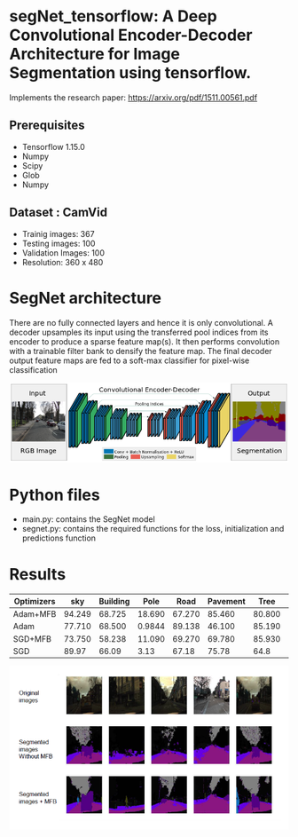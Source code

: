 # segNet_tensorflow: A Deep Convolutional Encoder-Decoder Architecture for Image Segmentation using tensorflow.
Implements the research paper: https://arxiv.org/pdf/1511.00561.pdf 

## Prerequisites
 - Tensorflow 1.15.0
 - Numpy
 - Scipy
 - Glob
 - Numpy

## Dataset : CamVid 
 - Trainig images: 367
 - Testing images: 100
 - Validation Images: 100
 - Resolution: 360 x 480
# SegNet architecture 
There are no fully connected layers and hence it is only convolutional. A decoder upsamples its
input using the transferred pool indices from its encoder to produce a sparse feature map(s). It then performs convolution with a trainable filter bank
to densify the feature map. The final decoder output feature maps are fed to a soft-max classifier for pixel-wise classification

<img src=/segnet.png >

# Python files
 - main.py: contains the SegNet model
 - segnet.py: contains the required functions for the loss, initialization and predictions function

# Results
| Optimizers | sky | Building | Pole | Road | Pavement | Tree | Sign | Fence | Car | Pedestrian | Bicycle | GA | mIoU |
| ------ | ------ | ------ | ------ | ------ | ------ | ------ | ------ | ------ | ------ | ------ | ------ | ------ | ------ |
| Adam+MFB  | 94.249 | 68.725 | 18.690 | 67.270 | 85.460 | 80.800 | 74.480 | 0.0062 | 90.62 | 20.866 | 15.430 | 71.249 | 38.069 | 
| Adam | 77.710 | 68.500 | 0.9844 | 89.138 | 46.100 | 85.190 | 2.50 | 0.390 | 21.11 | 0.035 | 1.790 | 68.38 | 25 |
| SGD+MFB | 73.750 | 58.238 | 11.090 | 69.270 | 69.780 | 85.930 | 74.110 | 0.0019 | 87.45 | 31.75 | 27.28 | 65.91 | 37.29
| SGD | 89.97 | 66.09 | 3.13 | 67.18 | 75.78 | 64.8 | 45.419 | 0.000 | 88 | 16.880 | 39.10 | 66.159 | 28.68 |

<img src=/image.png >
